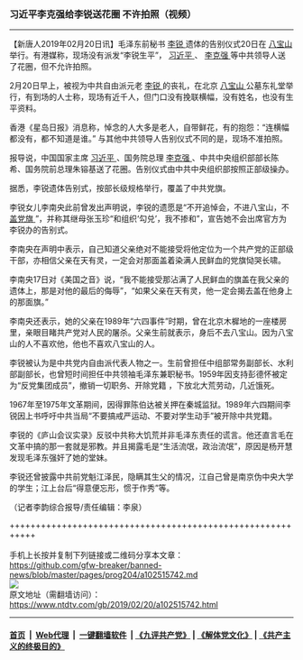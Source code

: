 ### 习近平李克强给李锐送花圈 不许拍照（视频）
------------------------

<div class="post_content">
 <p>
  【新唐人2019年02月20日讯】毛泽东前秘书
  <a href="https://www.ntdtv.com/gb/李锐.htm">
   李锐
  </a>
  遗体的告别仪式20日在
  <a href="https://www.ntdtv.com/gb/八宝山.htm">
   八宝山
  </a>
  举行。有港媒称，现场没有派发“李锐生平”，
  <a href="https://www.ntdtv.com/gb/习近平.htm">
   习近平
  </a>
  、
  <a href="https://www.ntdtv.com/gb/李克强.htm">
   李克强
  </a>
  等中共领导人送了花圈，但不允许拍照。
 </p>
 <p>
  2月20日早上，被视为中共自由派元老
  <a href="https://www.ntdtv.com/gb/李锐.htm">
   李锐
  </a>
  的丧礼，在北京
  <a href="https://www.ntdtv.com/gb/八宝山.htm">
   八宝山
  </a>
  公墓东礼堂举行，有到场的人士称，现场有近千人，但门口没有挽联横幅，没有姓名，也没有生平资料。
 </p>
 <p>
  香港《星岛日报》消息称，悼念的人大多是老人，自带鲜花，有的抱怨：“连横幅都没有，都不知道是谁。” 与其他中共领导人告别仪式不同的是，现场不准拍照。
 </p>
 <p>
  报导说，中国国家主席
  <a href="https://www.ntdtv.com/gb/习近平.htm">
   习近平
  </a>
  、国务院总理
  <a href="https://www.ntdtv.com/gb/李克强.htm">
   李克强
  </a>
  、中共中央组织部部长陈希、国务院前总理朱镕基送了花圈。告别仪式由中共中央组织部按照正部级操办。
 </p>
 <p>
  据悉，李锐遗体告别式，按部长级规格举行，覆盖了中共党旗。
 </p>
 <p>
 </p>
 <p>
  李锐女儿李南央此前曾发出声明说，李锐的遗愿是“不开追悼会，不进八宝山，不
  <a href="https://www.ntdtv.com/gb/盖党旗.htm">
   盖党旗
  </a>
  ”，并称其继母张玉珍“和组织‘勾兑’，我不掺和”，宣告她不会出席官方为李锐办的告别式。
 </p>
 <p>
  李南央在声明中表示，自己知道父亲绝对不能接受将他定位为一个共产党的正部级干部，亦相信父亲在天有灵，一定会对那面盖着染满人民鲜血的党旗恸哭长啸。
 </p>
 <p>
  李南央17日对《美国之音》说，“我不能接受那沾满了人民鲜血的旗盖在我父亲的遗体上，那是对他的最后的侮辱”，“如果父亲在天有灵，他一定会揭去盖在他身上的那面旗。”
 </p>
 <p>
  李南央还表示，她的父亲在1989年“六四事件”时期，曾在北京木樨地的一座楼房里，亲眼目睹共产党对人民的屠杀。父亲生前就表示，身后不去八宝山。因为八宝山的人不喜欢他，他也不喜欢八宝山的人。
 </p>
 <p>
  李锐被认为是中共党内自由派代表人物之一。生前曾担任中组部常务副部长、水利部副部长，也曾短时间担任中共领袖毛泽东兼职秘书。1959年因支持彭德怀被定为“反党集团成员”，撤销一切职务、开除党籍 ，下放北大荒劳动，几近饿死。
 </p>
 <p>
  1967年至1975年文革期间，因得罪陈伯达被关押在秦城监狱。1989年六四期间李锐因上书呼吁中共当局“不要搞戒严运动、不要对学生动手”被开除中共党籍。
 </p>
 <p>
  李锐的《庐山会议实录》反驳中共称大饥荒并非毛泽东责任的谎言。他还直言毛在文革中搞的那一套就是邪教。并且揭露毛是“生活流氓，政治流氓”，原因是杨开慧发现毛泽东强奸了她的堂妹。
 </p>
 <p>
  李锐还曾披露中共前党魁江泽民，隐瞒其生父的情况，江自己曾是南京伪中央大学的学生；江上台后“得意便忘形，惯于作秀”等。
 </p>
 <p>
  （记者李韵综合报导/责任编辑：李泉）
 </p>
 <div class="single_ad">
 </div>
</div>

+++++++++++++++++++++++++++++++++++++++++++++++++++++++++++<br/><br/>
手机上长按并复制下列链接或二维码分享本文章：<br/>
https://github.com/gfw-breaker/banned-news/blob/master/pages/prog204/a102515742.md <br/>
<a href='https://github.com/gfw-breaker/banned-news/blob/master/pages/prog204/a102515742.md'><img src='https://github.com/gfw-breaker/banned-news/blob/master/pages/prog204/a102515742.md.png'/></a> <br/>
原文地址（需翻墙访问）：https://www.ntdtv.com/gb/2019/02/20/a102515742.html


------------------------
#### [首页](https://github.com/gfw-breaker/banned-news/blob/master/README.md) &nbsp;|&nbsp; [Web代理](https://github.com/labour-camp/helloworld) &nbsp;|&nbsp; [一键翻墙软件](https://github.com/gfw-breaker/nogfw/blob/master/README.md) &nbsp;| [《九评共产党》](https://github.com/gfw-breaker/9ping.md/blob/master/README.md#九评之一评共产党是什么) | [《解体党文化》](https://github.com/gfw-breaker/jtdwh.md/blob/master/README.md) | [《共产主义的终极目的》](https://github.com/gfw-breaker/gczydzjmd.md/blob/master/README.md)

